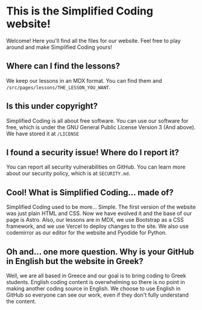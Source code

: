 <!--
SPDX-FileCopyrightText: 2024 The Simplified Coding Team <main@simplifiedcoding.org>

SPDX-License-Identifier: CC0-1.0
-->

# This is the Simplified Coding website!

Welcome! Here you'll find all the files for our website. Feel free to play around and make Simplified Coding yours!

## Where can I find the lessons?

We keep our lessons in an MDX format. You can find them and `/src/pages/lessons/THE_LESSON_YOU_WANT`.

## Is this under copyright?

Simplified Coding is all about free software. You can use our software for free, which is under the GNU General Public License Version 3 (And above). We have stored it at `/LICENSE`

## I found a security issue! Where do I report it?

You can report all security vulnerabilities on GitHub. You can learn more about our security policy, which is at `SECURITY.md`.

## Cool! What is Simplified Coding... made of?

Simplified Coding used to be more... Simple. The first version of the website was just plain HTML and CSS. Now we have evolved it and the base of our page is Astro. Also, our lessons are in MDX, we use Bootstrap as a CSS framework, and we use Vercel to deploy changes to the site. We also use codemirror as our editor for the website and Pyodide for Python.

## Oh and... one more question. Why is your GitHub in English but the website in Greek?

Well, we are all based in Greece and our goal is to bring coding to Greek students. English coding content is overwhelming so there is no point in making another coding source in English. We choose to use English in GitHub so everyone can see our work, even if they don't fully understand the content.

